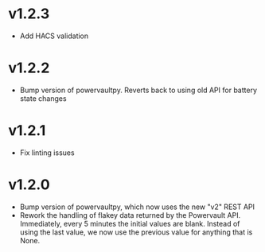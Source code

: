 # v1.2.3

- Add HACS validation

# v1.2.2

- Bump version of powervaultpy. Reverts back to using old API for battery state changes

# v1.2.1

- Fix linting issues

# v1.2.0

- Bump version of powervaultpy, which now uses the new "v2" REST API
- Rework the handling of flakey data returned by the Powervault API. Immediately, every 5 minutes the initial values are blank. Instead of using the last value, we now use the previous value for anything that is None.
